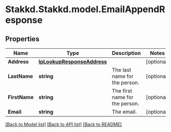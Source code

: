 # Stakkd.Stakkd.model.EmailAppendResponse

## Properties

Name | Type | Description | Notes
------------ | ------------- | ------------- | -------------
**Address** | [**IpLookupResponseAddress**](IpLookupResponseAddress.md) |  | [optional] 
**LastName** | **string** | The last name for the person. | [optional] 
**FirstName** | **string** | The first name for the person. | [optional] 
**Email** | **string** | The email. | [optional] 

[[Back to Model list]](../README.md#documentation-for-models) [[Back to API list]](../README.md#documentation-for-api-endpoints) [[Back to README]](../README.md)

